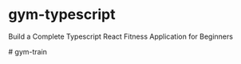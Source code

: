 # gym-typescript

Build a Complete Typescript React Fitness Application for Beginners

#   g y m - t r a i n  
 